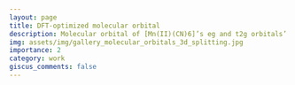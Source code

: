 ```yaml
---
layout: page
title: DFT-optimized molecular orbital 
description: Molecular orbital of [Mn(II)(CN)6]’s eg and t2g orbitals’ splitting. 
img: assets/img/gallery_molecular_orbitals_3d_splitting.jpg
importance: 2
category: work
giscus_comments: false
---
```

